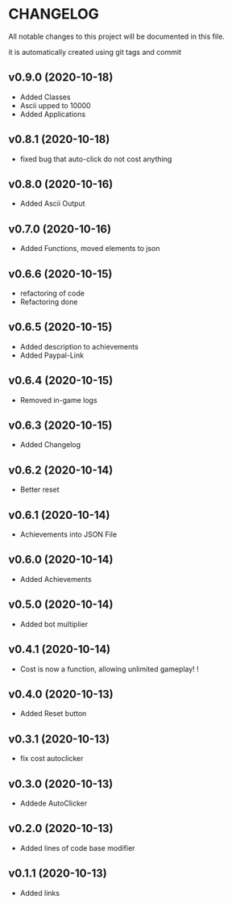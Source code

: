# CHANGELOG

All notable changes to this project will be documented in this file.

it is automatically created using git tags and commit

## v0.9.0 (2020-10-18)

* Added Classes
* Ascii upped to 10000
* Added Applications

## v0.8.1 (2020-10-18)

* fixed bug that auto-click do not cost anything

## v0.8.0 (2020-10-16)

* Added Ascii Output

## v0.7.0 (2020-10-16)

* Added Functions, moved elements to json

## v0.6.6 (2020-10-15)

* refactoring of code
* Refactoring done

## v0.6.5 (2020-10-15)

* Added description to achievements
* Added Paypal-Link

## v0.6.4 (2020-10-15)

* Removed in-game logs

## v0.6.3 (2020-10-15)

* Added Changelog

## v0.6.2 (2020-10-14)

* Better reset

## v0.6.1 (2020-10-14)

* Achievements into JSON File

## v0.6.0 (2020-10-14)

* Added Achievements

## v0.5.0 (2020-10-14)

* Added bot multiplier

## v0.4.1 (2020-10-14)

* Cost is now a function, allowing unlimited gameplay! !

## v0.4.0 (2020-10-13)

* Added Reset button

## v0.3.1 (2020-10-13)

* fix cost autoclicker

## v0.3.0 (2020-10-13)

* Addede AutoClicker

## v0.2.0 (2020-10-13)

* Added lines of code base modifier

## v0.1.1 (2020-10-13)

* Added links

